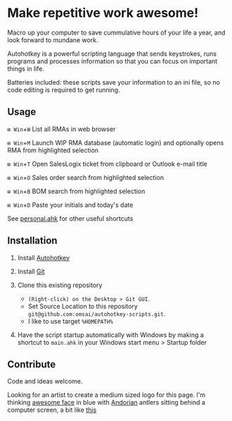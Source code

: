 Make repetitive work awesome!
=============================
Macro up your computer to save cummulative hours of your life a year,
and look forward to mundane work.

Autohotkey is a powerful scripting language that sends keystrokes,
runs programs and processes information so that you can focus on
important things in life.

Batteries included: these scripts save your information to an ini
file, so no code editing is required to get running.


Usage
-----
`⊞ Win`+`W` List all RMAs in web browser

`⊞ Win`+`M` Launch WIP RMA database (automatic login) and optionally opens RMA from highlighted selection

`⊞ Win`+`T` Open SalesLogix ticket from clipboard or Outlook e-mail title

`⊞ Win`+`O` Sales order search from highlighted selection

`⊞ Win`+`B` BOM search from highlighted selection

`⊞ Win`+`D` Paste your initials and today's date

See [personal.ahk](https://github.com/omsai/autohotkey-scripts/blob/master/personal.ahk) for other useful shortcuts


Installation
------------
1.  Install [Autohotkey](http://www.autohotkey.com/download/)

2.  Install [Git](http://help.github.com/win-set-up-git/)

3.  Clone this existing repository
    * `(Right-click) on the Desktop > Git GUI`.
    *  Set Source Location to this repository `git@github.com:omsai/autohotkey-scripts.git`.
    *  I like to use  target `%HOMEPATH%`

4.  Have the script startup automatically with Windows by
    making a shortcut to `main.ahk` in your Windows start menu > Startup folder


Contribute
----------
Code and ideas welcome.

Looking for an artist to create a medium sized logo for this page.  I'm thinking
[awesome face](http://knowyourmeme.com/memes/awesome-face-epic-smiley)
in blue with [Andorian](http://en.memory-alpha.org/wiki/Andorian) antlers sitting
behind a computer screen, a bit like
[this](http://i1.kym-cdn.com/profiles/icons/big/000/081/496/Awesome-Face-L-computer.forreal.jpg)